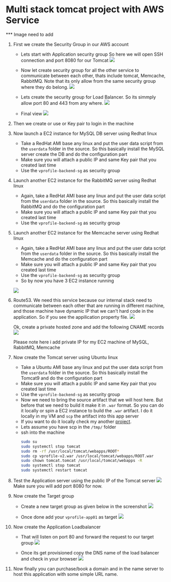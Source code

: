 # Multi stack tomcat project with AWS Service


*** Image need to add

1. First we create the Security Group in our AWS account
    - Lets start with Application security group
            So here we will open SSH connection and port 8080 for our Tomcat
            ![](https://i.imgur.com/iRx5pe7.png)
            
    - Now let create security group for all the other service to communicate between each other, thats include tomcat, Memcache, RabbitMQ. Note that its only allow from the same security group where they do belong.
            ![](https://i.imgur.com/w4dzuYx.png)
            
    - Lets create the security group for Load Balancer. So its simmply allow port 80 and 443 from any where.
            ![](https://i.imgur.com/JvnyyFV.png)
            
    - Final view
            ![](https://i.imgur.com/07kBcmj.png)
            
2. Then we create or use or Key pair to login in the machine
3. Now launch a EC2 instance for MySQL DB server using Redhat linux
    - Take a RedHat AMI base any linux and put the user data script from the `userdata` folder in the source. So this basically install the MySQL server create the DB and do the configuration part
    - Make sure you will attach a public IP and same Key pair that you created last time
    - Use the `vprofile-backend-sg` as security group
    
4. Launch another EC2 instance for the RabbitMQ server using Redhat linux
    - Again, take a RedHat AMI base any linux and put the user data script from the `userdata` folder in the source. So this basically install the RabbitMQ and do the configuration part
    - Make sure you will attach a public IP and same Key pair that you created last time
    - Use the `vprofile-backend-sg` as security group
    
5. Launch another EC2 instance for the Memcache server using Redhat linux
    - Again, take a RedHat AMI base any linux and put the user data script from the `userdata` folder in the source. So this basically install the Memcache and do the configuration part
    - Make sure you will attach a public IP and same Key pair that you created last time
    - Use the `vprofile-backend-sg` as security group
    - So by now you have 3 EC2 instance running
    
    ![](https://i.imgur.com/BQikNya.png)
    
6. Route53. We need this service because our internal stack need to communicate between each other that are running in different machine, and those machine have dynamic IP that we can't hard code in the application. So if you see the appilication property file.
        ![](https://i.imgur.com/6E5lNMR.png)
        
    Ok, create a private hosted zone and add the following CNAME records
        ![](https://i.imgur.com/ZyfHYNN.png)
        
    Please note here i add private IP for my EC2 machine of MySQL, RabbitMQ, Memcache

7. Now create the Tomcat server using Ubuntu linux
    - Take a Ubuntu AMI base any linux and put the user data script from the `userdata` folder in the source. So this basically install the Tomcat9 and do the configuration part
    - Make sure you will attach a public IP and same Key pair that you created last time
    - Use the `vprofile-backend-sg` as security group
    - Now we need to bring the source artifact that we will host here. But before that we need to build it make it in `.war` format. So you can do it locally or spin a EC2 instance to build the `.war` artifact. I do it locally in my VM and `scp` the artifact into this app server
    - If you want to do it locally check my another [project](https://github.com/roychandrasekhar/multi-stack-tomcat-project-in-vagrant).
    - Lets assume you have scp in the `/tmp/` folder
    - ssh into the machine
        ```bash
        sudo su
        sudo systemctl stop tomcat
        sudo rm -rf /usr/local/tomcat/webapps/ROOT*
        sudo cp vprofile-v2.war /usr/local/tomcat/webapps/ROOT.war
        sudo chown tomcat.tomcat /usr/local/tomcat/webapps -R
        sudo systemctl stop tomcat
        sudo systemctl restart tomcat
        ```
    
8. Test the Application server using the public IP of the Tomcat server
    ![](https://i.imgur.com/tXXrrmu.png)
    Make sure you will add port 8080 for now.
    
    
9. Now create the Target group
    - Create a new target group as given below in the screenshot
    ![](https://i.imgur.com/EPXCZnP.png)
    
    - Once done add your `vprofile-app01` as target
    ![](https://i.imgur.com/OzlkCGh.png)
    
10. Now create the Application Loadbalancer
    - That will listen on port 80 and forward the request to our target group
    ![](https://i.imgur.com/dTFkdd0.png)
    
    - Once its get provisioned copy the DNS name of the load balancer and check in your browser
    ![](https://i.imgur.com/2nrIc59.png)
    
11. Now finally you can purchase/book a domain and in the name server to host this application with some simple URL name.
